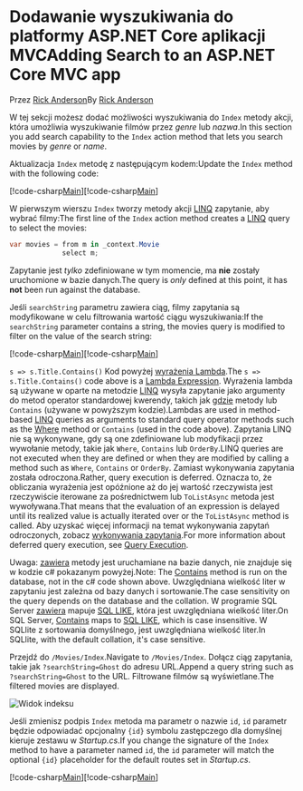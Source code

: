 # <a name="adding-search-to-an-aspnet-core-mvc-app"></a><span data-ttu-id="a116a-101">Dodawanie wyszukiwania do platformy ASP.NET Core aplikacji MVC</span><span class="sxs-lookup"><span data-stu-id="a116a-101">Adding Search to an ASP.NET Core MVC app</span></span>

<span data-ttu-id="a116a-102">Przez [Rick Anderson](https://twitter.com/RickAndMSFT)</span><span class="sxs-lookup"><span data-stu-id="a116a-102">By [Rick Anderson](https://twitter.com/RickAndMSFT)</span></span>

<span data-ttu-id="a116a-103">W tej sekcji możesz dodać możliwości wyszukiwania do `Index` metody akcji, która umożliwia wyszukiwanie filmów przez *genre* lub *nazwa*.</span><span class="sxs-lookup"><span data-stu-id="a116a-103">In this section you add search capability to the `Index` action method that lets you search movies by *genre* or *name*.</span></span>

<span data-ttu-id="a116a-104">Aktualizacja `Index` metodę z następującym kodem:</span><span class="sxs-lookup"><span data-stu-id="a116a-104">Update the `Index` method with the following code:</span></span>
<!--
[!code-html[Main](../../tutorials/first-mvc-app/start-mvc/sample/MvcMovie/Views/Shared/_Layout.cshtml?highlight=7,31)]
-->

<span data-ttu-id="a116a-105">[!code-csharp[Main](../../tutorials/first-mvc-app/start-mvc/sample/MvcMovie/Controllers/MoviesController.cs?name=snippet_1stSearch)]</span><span class="sxs-lookup"><span data-stu-id="a116a-105">[!code-csharp[Main](../../tutorials/first-mvc-app/start-mvc/sample/MvcMovie/Controllers/MoviesController.cs?name=snippet_1stSearch)]</span></span>

<span data-ttu-id="a116a-106">W pierwszym wierszu `Index` tworzy metody akcji [LINQ](https://docs.microsoft.com/dotnet/standard/using-linq) zapytanie, aby wybrać filmy:</span><span class="sxs-lookup"><span data-stu-id="a116a-106">The first line of the `Index` action method creates a [LINQ](https://docs.microsoft.com/dotnet/standard/using-linq) query to select the movies:</span></span>

```csharp
var movies = from m in _context.Movie
             select m;
```

<span data-ttu-id="a116a-107">Zapytanie jest *tylko* zdefiniowane w tym momencie, ma **nie** zostały uruchomione w bazie danych.</span><span class="sxs-lookup"><span data-stu-id="a116a-107">The query is *only* defined at this point, it has **not** been run against the database.</span></span>

<span data-ttu-id="a116a-108">Jeśli `searchString` parametru zawiera ciąg, filmy zapytania są modyfikowane w celu filtrowania wartość ciągu wyszukiwania:</span><span class="sxs-lookup"><span data-stu-id="a116a-108">If the `searchString` parameter contains a string, the movies query is modified to filter on the value of the search string:</span></span>

<span data-ttu-id="a116a-109">[!code-csharp[Main](../../tutorials/first-mvc-app/start-mvc/sample/MvcMovie/Controllers/MoviesController.cs?name=snippet_SearchNull)]</span><span class="sxs-lookup"><span data-stu-id="a116a-109">[!code-csharp[Main](../../tutorials/first-mvc-app/start-mvc/sample/MvcMovie/Controllers/MoviesController.cs?name=snippet_SearchNull)]</span></span>

<span data-ttu-id="a116a-110">`s => s.Title.Contains()` Kod powyżej [wyrażenia Lambda](https://docs.microsoft.com/dotnet/csharp/programming-guide/statements-expressions-operators/lambda-expressions).</span><span class="sxs-lookup"><span data-stu-id="a116a-110">The `s => s.Title.Contains()` code above is a [Lambda Expression](https://docs.microsoft.com/dotnet/csharp/programming-guide/statements-expressions-operators/lambda-expressions).</span></span> <span data-ttu-id="a116a-111">Wyrażenia lambda są używane w oparte na metodzie [LINQ](https://docs.microsoft.com/dotnet/standard/using-linq) wysyła zapytanie jako argumenty do metod operator standardowej kwerendy, takich jak [gdzie](https://docs.microsoft.com//dotnet/api/system.linq.enumerable.where) metody lub `Contains` (używane w powyższym kodzie).</span><span class="sxs-lookup"><span data-stu-id="a116a-111">Lambdas are used in method-based [LINQ](https://docs.microsoft.com/dotnet/standard/using-linq) queries as arguments to standard query operator methods such as the [Where](https://docs.microsoft.com//dotnet/api/system.linq.enumerable.where) method or `Contains` (used in the code above).</span></span> <span data-ttu-id="a116a-112">Zapytania LINQ nie są wykonywane, gdy są one zdefiniowane lub modyfikacji przez wywołanie metody, takie jak `Where`, `Contains` lub `OrderBy`.</span><span class="sxs-lookup"><span data-stu-id="a116a-112">LINQ queries are not executed when they are defined or when they are modified by calling a method such as `Where`, `Contains`  or `OrderBy`.</span></span> <span data-ttu-id="a116a-113">Zamiast wykonywania zapytania została odroczona.</span><span class="sxs-lookup"><span data-stu-id="a116a-113">Rather, query execution is deferred.</span></span>  <span data-ttu-id="a116a-114">Oznacza to, że obliczania wyrażenia jest opóźnione aż do jej wartość rzeczywista jest rzeczywiście iterowane za pośrednictwem lub `ToListAsync` metoda jest wywoływana.</span><span class="sxs-lookup"><span data-stu-id="a116a-114">That means that the evaluation of an expression is delayed until its realized value is actually iterated over or the `ToListAsync` method is called.</span></span> <span data-ttu-id="a116a-115">Aby uzyskać więcej informacji na temat wykonywania zapytań odroczonych, zobacz [wykonywania zapytania](https://docs.microsoft.com/dotnet/framework/data/adonet/ef/language-reference/query-execution).</span><span class="sxs-lookup"><span data-stu-id="a116a-115">For more information about deferred query execution, see [Query Execution](https://docs.microsoft.com/dotnet/framework/data/adonet/ef/language-reference/query-execution).</span></span>

<span data-ttu-id="a116a-116">Uwaga: [zawiera](https://docs.microsoft.com//dotnet/api/system.data.objects.dataclasses.entitycollection-1.contains) metody jest uruchamiane na bazie danych, nie znajduje się w kodzie c# pokazanym powyżej.</span><span class="sxs-lookup"><span data-stu-id="a116a-116">Note: The [Contains](https://docs.microsoft.com//dotnet/api/system.data.objects.dataclasses.entitycollection-1.contains) method is run on the database, not in the c# code shown above.</span></span> <span data-ttu-id="a116a-117">Uwzględniana wielkość liter w zapytaniu jest zależna od bazy danych i sortowanie.</span><span class="sxs-lookup"><span data-stu-id="a116a-117">The case sensitivity on the query depends on the database and the collation.</span></span> <span data-ttu-id="a116a-118">W programie SQL Server [zawiera](https://docs.microsoft.com//dotnet/api/system.data.objects.dataclasses.entitycollection-1.contains) mapuje [SQL LIKE](https://docs.microsoft.com/sql/t-sql/language-elements/like-transact-sql), która jest uwzględniana wielkość liter.</span><span class="sxs-lookup"><span data-stu-id="a116a-118">On SQL Server, [Contains](https://docs.microsoft.com//dotnet/api/system.data.objects.dataclasses.entitycollection-1.contains) maps to [SQL LIKE](https://docs.microsoft.com/sql/t-sql/language-elements/like-transact-sql), which is case insensitive.</span></span> <span data-ttu-id="a116a-119">W SQLlite z sortowania domyślnego, jest uwzględniana wielkość liter.</span><span class="sxs-lookup"><span data-stu-id="a116a-119">In SQLlite, with the default collation, it's case sensitive.</span></span>

<span data-ttu-id="a116a-120">Przejdź do `/Movies/Index`.</span><span class="sxs-lookup"><span data-stu-id="a116a-120">Navigate to `/Movies/Index`.</span></span> <span data-ttu-id="a116a-121">Dołącz ciąg zapytania, takie jak `?searchString=Ghost` do adresu URL.</span><span class="sxs-lookup"><span data-stu-id="a116a-121">Append a query string such as `?searchString=Ghost` to the URL.</span></span> <span data-ttu-id="a116a-122">Filtrowane filmów są wyświetlane.</span><span class="sxs-lookup"><span data-stu-id="a116a-122">The filtered movies are displayed.</span></span>

![Widok indeksu](../../tutorials/first-mvc-app/search/_static/ghost.png)

<span data-ttu-id="a116a-124">Jeśli zmienisz podpis `Index` metoda ma parametr o nazwie `id`, `id` parametr będzie odpowiadać opcjonalny `{id}` symbolu zastępczego dla domyślnej kieruje zestawu w *Startup.cs*.</span><span class="sxs-lookup"><span data-stu-id="a116a-124">If you change the signature of the `Index` method to have a parameter named `id`, the `id` parameter will match the optional `{id}` placeholder for the default routes set in *Startup.cs*.</span></span>

<span data-ttu-id="a116a-125">[!code-csharp[Main](../../tutorials/first-mvc-app/start-mvc/sample/MvcMovie/Startup.cs?highlight=5&name=snippet_1)]</span><span class="sxs-lookup"><span data-stu-id="a116a-125">[!code-csharp[Main](../../tutorials/first-mvc-app/start-mvc/sample/MvcMovie/Startup.cs?highlight=5&name=snippet_1)]</span></span>
